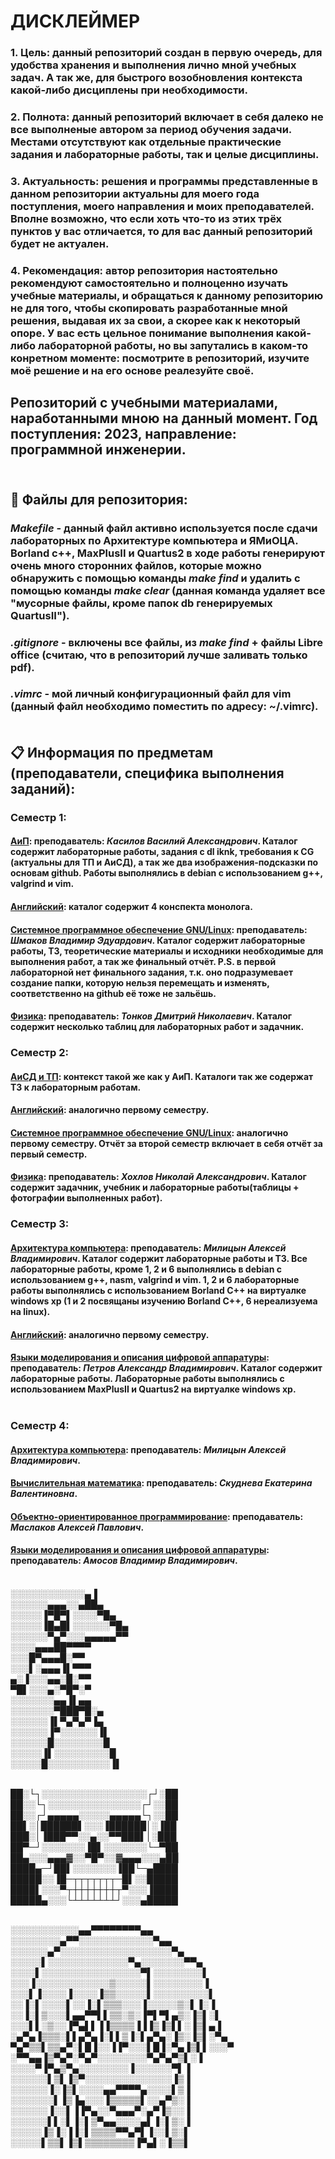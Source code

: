 # ДИСКЛЕЙМЕР<br>
### 1. Цель: данный репозиторий создан в первую очередь, для удобства хранения и выполнения лично мной учебных задач. А так же, для быстрого возобновления контекста какой-либо дисциплены при необходимости.<br>
### 2. Полнота: данный репозиторий включает в себя далеко не все выполненые автором за период обучения задачи. Местами отсутствуют как отдельные практические задания и лабораторные работы, так и целые дисциплины.<br>
### 3. Актуальность: решения и программы представленные в данном репозитории актуальны для моего года поступления, моего направления и моих преподавателей. Вполне возможно, что если хоть что-то из этих трёх пунктов у вас отличается, то для вас данный репозиторий будет не актуален.<br>
### 4. Рекомендация: автор репозитория настоятельно рекомендуют самостоятельно и полноценно изучать учебные материалы, и обращаться к данному репозиторию не для того, чтобы скопировать разработанные мной решения, выдавая их за свои, а скорее как к некоторый опоре. У вас есть цельное понимание выполнения какой-либо лабораторной работы, но вы запутались в каком-то конретном моменте: посмотрите в репозиторий, изучите моё решение и на его основе реалезуйте своё.<br>

## Репозиторий с учебными материалами, наработанными мною на данный момент. Год поступления: 2023, направление: программной инженерии.<br><br>

## 📁 Файлы для репозитория:<br>
### *Makefile* - данный файл активно используется после сдачи лабораторных по Архитектуре компьютера и ЯМиОЦА. Borland c++, MaxPlusII и Quartus2 в ходе работы генерируют очень много сторонних файлов, которые можно обнаружить с помощью команды *make find* и удалить с помощью команды *make clear* (данная команда удаляет все "мусорные файлы, кроме папок db генерируемых QuartusII").<br>
### *.gitignore* - включены все файлы, из *make find* + файлы Libre office (считаю, что в репозиторий лучше заливать только pdf).<br>
### *.vimrc* - мой личный конфигурационный файл для vim (данный файл необходимо поместить по адресу: ~/.vimrc).<br><br>

## 📋 Информация по предметам (преподаватели, специфика выполнения заданий):<br>
### **Семестр 1:**<br>
#### <ins>АиП</ins>: преподаватель: *Касилов Василий Александрович*. Каталог содержит лабораторные работы, задания с dl iknk, требования к CG (актуальны для ТП и АиСД), а так же два изображения-подсказки по основам github. Работы выполнялись в debian с использованием g++, valgrind и vim.<br>
#### <ins>Английский</ins>: каталог содержит 4 конспекта монолога.<br>
#### <ins>Системное программное обеспечение GNU/Linux</ins>: преподаватель: *Шмаков Владимир Эдуардович*. Каталог содержит лабораторные работы, ТЗ, теоретические материалы и исходники необходимые для выполнения работ, а так же финальный отчёт. P.S. в первой лабораторной нет финального задания, т.к. оно подразумевает создание папки, которую нельзя перемещать и изменять, соответственно на github её тоже не зальёшь.<br>
#### <ins>Физика</ins>: преподаватель: *Тонков Дмитрий Николаевич*. Каталог содержит несколько таблиц для лабораторных работ и задачник.<br>
### **Семестр 2:**<br>
#### <ins>АиСД и ТП</ins>: контекст такой же как у АиП. Каталоги так же содержат ТЗ к лабораторным работам.<br>
#### <ins>Английский</ins>: аналогично первому семестру.<br>
#### <ins>Системное программное обеспечение GNU/Linux</ins>: аналогично первому семестру. Отчёт за второй семестр включает в себя отчёт за первый семестр.<br>
#### <ins>Физика</ins>: преподаватель: *Хохлов Николай Александрович*. Каталог содержит задачник, учебник и лабораторные работы(таблицы + фотографии выполненных работ).<br>
### **Семестр 3:**<br>
#### <ins>Архитектура компьютера</ins>: преподаватель: *Милицын Алексей Владимирович*. Каталог содержит лабораторные работы и ТЗ. Все лабораторные работы, кроме 1, 2 и 6 выполнялись в debian с использованием g++, nasm, valgrind и vim. 1, 2 и 6 лабораторные работы выполнялись с использованием Borland C++ на виртуалке windows xp (1 и 2 посвящаны изучению Borland C++, 6 нереализуема на linux).<br>
#### <ins>Английский</ins>: аналогично первому семестру.<br>
#### <ins>Языки моделирования и описания цифровой аппаратуры</ins>: преподаватель: *Петров Александр Владимирович*. Каталог содержит лабораторные работы. Лабораторные работы выполнялись с использованием MaxPlusII и Quartus2 на виртуалке windows xp.<br><br>
### **Семестр 4:**<br>
#### <ins>Архитектура компьютера</ins>: преподаватель: *Милицын Алексей Владимирович*.<br>
#### <ins>Вычислительная математика</ins>: преподаватель: *Скуднева Екатерина Валентиновна*.<br>
#### <ins>Объектно-ориентированное программирование</ins>: преподаватель: *Маслаков Алексей Павлович*.<br>
#### <ins>Языки моделирования и описания цифровой аппаратуры</ins>: преподаватель: *Амосов Владимир Владимирович*.<br><br>

░░░░░░░░░░░░▄▐<br>
░░░░░░▄▄▄░░▄██▄<br>
░░░░░▐▀█▀▌░░░░▀█▄<br>
░░░░░▐█▄█▌░░░░░░▀█▄<br>
░░░░░░▀▄▀░░░▄▄▄▄▄▀▀<br>
░░░░▄▄▄██▀▀▀▀<br>
░░░█▀▄▄▄█░▀▀<br>
░░░▌░▄▄▄▐▌▀▀▀<br>
▄░▐░░░▄▄░█░▀▀<br>
▀█▌░░░▄░▀█▀░▀<br>
░░░░░░░▄▄▐▌▄▄<br>
░░░░░░░▀███▀█░▄<br>
░░░░░░▐▌▀▄▀▄▀▐▄<br>
░░░░░░▐▀░░░░░░▐▌<br>
░░░░░░█░░░░░░░░█<br>
░░░░░▐▌░░░░░░░░░█<br>
░░░░░█░░░░░░░░░░▐▌<br><br>

██░└┐░░░░░░░░░░░░░░░░░┌┘░██<br>
██░░└┐░░░░░░░░░░░░░░░┌┘░░██<br>
██░░┌┘▄▄▄▄▄░░░░░▄▄▄▄▄└┐░░██<br>
██▌░│██████▌░░░▐██████│░▐██<br>
███░│▐███▀▀░░▄░░▀▀███▌│░███<br>
██▀─┘░░░░░░░▐█▌░░░░░░░└─▀██<br>
██▄░░░▄▄▄▓░░▀█▀░░▓▄▄▄░░░▄██<br>
████▄─┘██▌░░░░░░░▐██└─▄████<br>
█████░░▐█─┬┬┬┬┬┬┬─█▌░░█████<br>
████▌░░░▀┬┼┼┼┼┼┼┼┬▀░░░▐████<br>
█████▄░░░└┴┴┴┴┴┴┴┘░░░▄█████<br><br>

░░░░░░░░░░░▄▄▀▀▀▀▀▀▀▀▄▄<br>
░░░░░░░░▄▀▀░░░░░░░░░░░░▀▄▄<br>
░░░░░░▄▀░░░░░░░░░░░░░░░░░░▀▄<br>
░░░░░▌░░░░░░░░░░░░░▀▄░░░░░░░▀▀▄<br>
░░░░▌░░░░░░░░░░░░░░░░▀▌░░░░░░░░▌<br>
░░░▐░░░░░░░░░░░░▒░░░░░▌░░░░░░░░▐<br>
░░░▌▐░░░░▐░░░░▐▒▒░░░░░▌░░░░░░░░░▌<br>
░░▐░▌░░░░▌░░▐░▌▒▒▒░░░▐░░░░░▒░▌▐░▐<br>
░░▐░▌▒░░░▌▄▄▀▀▌▌▒▒░▒░▐▀▌▀▌▄▒░▐▒▌░▌<br>
░░░▌▌░▒░░▐▀▄▌▌▐▐▒▒▒▒▐▐▐▒▐▒▌▌░▐▒▌▄▐<br>
░▄▀▄▐▒▒▒░▌▌▄▀▄▐░▌▌▒▐░▌▄▀▄░▐▒░▐▒▌░▀▄<br>
▀▄▀▒▒▌▒▒▄▀░▌█▐░░▐▐▀░░░▌█▐░▀▄▐▒▌▌░░░▀<br>
░▀▀▄▄▐▒▀▄▀░▀▄▀░░░░░░░░▀▄▀▄▀▒▌░▐<br>
░░░░▀▐▀▄▒▀▄░░░░░░░░▐░░░░░░▀▌▐<br>
░░░░░░▌▒▌▐▒▀░░░░░░░░░░░░░░▐▒▐<br>
░░░░░░▐░▐▒▌░░░░▄▄▀▀▀▀▄░░░░▌▒▐<br>
░░░░░░░▌▐▒▐▄░░░▐▒▒▒▒▒▌░░▄▀▒░▐<br>
░░░░░░▐░░▌▐▐▀▄░░▀▄▄▄▀░▄▀▐▒░░▐<br>
░░░░░░▌▌░▌▐░▌▒▀▄▄░░░░▄▌▐░▌▒░▐<br>
░░░░░▐▒▐░▐▐░▌▒▒▒▒▀▀▄▀▌▐░░▌▒░▌<br>
░░░░░▌▒▒▌▐▒▌▒▒▒▒▒▒▒▒▐▀▄▌░▐▒▒▌﻿<br>
